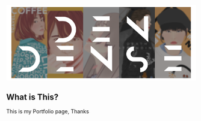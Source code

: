 <p align="center"><img src="/assets/img/banner.png"></p>

## What is This?

This is my Portfolio page, Thanks